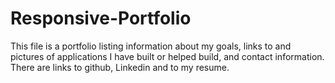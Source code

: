 # Responsive-Portfolio

This file is a portfolio listing information about my goals, links to and pictures of applications I have built or helped build, and contact information.  There are links to github, Linkedin and to my resume.